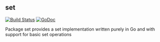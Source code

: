 ## set

[![Build Status](https://travis-ci.org/simonorono/set.png)](https://travis-ci.org/simonorono/set)
[![GoDoc](https://godoc.org/github.com/simonorono/set?status.svg)](https://godoc.org/github.com/simonorono/set)

Package set provides a set implementation written purely in Go and with support for basic set operations
